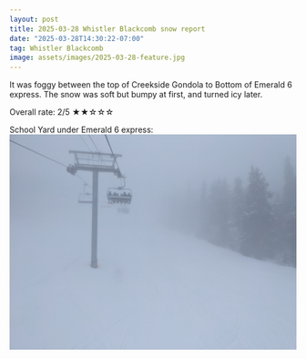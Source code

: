 ```yaml
---
layout: post
title: 2025-03-28 Whistler Blackcomb snow report
date: "2025-03-28T14:30:22-07:00"
tag: Whistler Blackcomb
image: assets/images/2025-03-28-feature.jpg
---
```


It was foggy between the top of Creekside Gondola to Bottom of Emerald 6 express. The snow was soft but bumpy at first, and turned icy later.

Overall rate: 2/5 ★★☆☆☆

School Yard under Emerald 6 express:
![](/assets/images/2025-03-28-school-yard.jpg)
